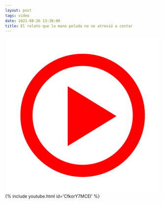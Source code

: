```yaml
---
layout: post
tags: video
date: 2021-08-26 13:38:00
title: El relato que la mano peluda no se atrevió a contar
---
```

![Play](/images/play.png)
{% include youtube.html id='CfkorY7MCEI' %}
